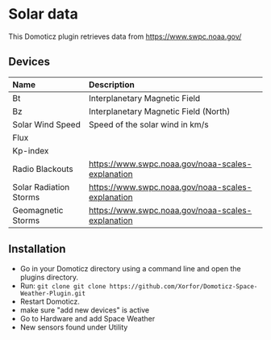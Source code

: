 # Solar data
This Domoticz plugin retrieves data from https://www.swpc.noaa.gov/ 

## Devices
| Name                   | Description
| :---                   | :---
| Bt                     | Interplanetary Magnetic Field 
| Bz                     | Interplanetary Magnetic Field (North)
| Solar Wind Speed       | Speed of the solar wind in km/s
| Flux                   |
| Kp-index               |
| Radio Blackouts        | https://www.swpc.noaa.gov/noaa-scales-explanation
| Solar Radiation Storms | https://www.swpc.noaa.gov/noaa-scales-explanation
| Geomagnetic Storms     | https://www.swpc.noaa.gov/noaa-scales-explanation

## Installation

* Go in your Domoticz directory using a command line and open the plugins directory.
* Run: ```git clone git clone https://github.com/Xorfor/Domoticz-Space-Weather-Plugin.git```
* Restart Domoticz.
* make sure "add new devices" is active
* Go to Hardware and add Space Weather
* New sensors found under Utility
